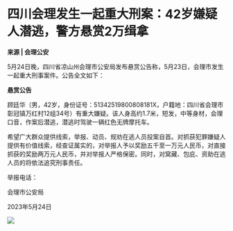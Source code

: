# 四川会理发生一起重大刑案：42岁嫌疑人潜逃，警方悬赏2万缉拿

**来源 | 会理公安**

5月24日晚，四川省凉山州会理市公安局发布悬赏公告称，5月23日，会理市发生一起重大刑事案件。公告全文如下：

**悬赏公告**

顾廷华（男，42岁，身份证号：51342519800808181X，户籍地：四川省会理市彰冠镇万红村12组34号）有重大嫌疑。该人身高约1.7米，短发，中等身材，会理口音，作案后潜逃，潜逃时驾驶一辆红色无牌摩托车。

希望广大群众提供线索，举报、动员、规劝在逃人员投案自首。对抓获犯罪嫌疑人提供有价值线索，经查证属实的，对举报人予以奖励五千至一万元人民币，对直接抓获的奖励两万元人民币，并对举报人严格保密。同时，对窝藏、包庇、资助在逃人员的将依法追究刑事责任。

举报电话：

会理市公安局

2023年5月24日

![](https://inews.gtimg.com/news_bt/O-lmQBl9tG7zX6SIlQ8__fQvqGW7LZ_IgzFDlx5szy4HAAA/1000)

